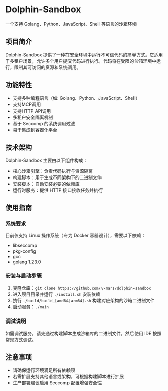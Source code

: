 # Dolphin-Sandbox
一个支持 Golang、Python、JavaScript、Shell 等语言的沙箱环境

## 项目简介
Dolphin-Sandbox 提供了一种在安全环境中运行不可信代码的简单方式。它适用于多租户场景，允许多个用户提交代码进行执行。代码将在受限的沙箱环境中运行，限制其可访问的资源和系统调用。

## 功能特性
- 支持多种编程语言（如: Golang、Python、JavaScript、Shell）
- 支持MCP调用
- 支持HTTP API调用
- 多租户安全隔离机制
- 基于 Seccomp 的系统调用过滤
- 易于集成到容器化平台

## 技术架构
Dolphin-Sandbox 主要由以下组件构成：
- 核心沙箱引擎：负责代码执行与资源隔离
- 构建脚本：用于生成不同架构下的二进制文件
- 安装脚本：自动安装必要的依赖库
- 运行时服务：提供 HTTP 接口接收任务并执行

## 使用指南
### 系统要求
目前仅支持 Linux 操作系统（专为 Docker 容器设计），需要以下依赖：
- libseccomp
- pkg-config
- gcc
- golang 1.23.0

### 安装与启动步骤
1. 克隆仓库：`git clone https://github.com/v-mars/dolphin-sandbox`
2. 进入项目目录并运行 `./install.sh` 安装依赖
3. 执行 `./build/build_[amd64|arm64].sh` 构建对应架构的沙箱二进制文件
4. 启动服务：`./main`

### 调试说明
如需调试服务，请先通过构建脚本生成沙箱库的二进制文件，然后使用 IDE 按照常规方式调试。

## 注意事项
- 请确保运行环境满足所有依赖项
- 若需扩展支持其他语言或架构，可根据构建脚本进行扩展
- 生产部署建议启用 Seccomp 配置增强安全性